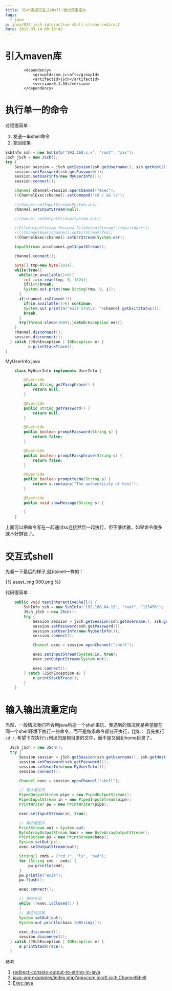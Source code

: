 ```yaml
---
title: JSch连接交互式shell+输出流重定向
tags:
  - java
p: java/034-jsch-interactive-shell-stream-redirect
date: 2019-03-14 08:18:42
---
```


# 引入maven库
```maven
        <dependency>
            <groupId>com.jcraft</groupId>
            <artifactId>jsch</artifactId>
            <version>0.1.55</version>
        </dependency>
```
# 执行单一的命令
过程很简单：
1. 发送一串shell命令
2. 拿回结果

```java
SshInfo ssh = new SshInfo("192.168.x.x", "root", "xxx");
JSch jSch = new JSch();
try {
    Session session = jSch.getSession(ssh.getUsername(), ssh.getHost());
    session.setPassword(ssh.getPassword());
    session.setUserInfo(new MyUserInfo());
    session.connect();

    Channel channel=session.openChannel("exec");
    ((ChannelExec)channel).setCommand("cd / && ls");

    //channel.setInputStream(System.in);
    channel.setInputStream(null);

    //channel.setOutputStream(System.out);

    //FileOutputStream fos=new FileOutputStream("/tmp/stderr");
    //((ChannelExec)channel).setErrStream(fos);
    ((ChannelExec)channel).setErrStream(System.err);

    InputStream in=channel.getInputStream();

    channel.connect();

    byte[] tmp=new byte[1024];
    while(true){
      while(in.available()>0){
        int i=in.read(tmp, 0, 1024);
        if(i<0)break;
        System.out.print(new String(tmp, 0, i));
      }
      if(channel.isClosed()){
        if(in.available()>0) continue; 
        System.out.println("exit-status: "+channel.getExitStatus());
        break;
      }
      try{Thread.sleep(1000);}catch(Exception ee){}
    }
    channel.disconnect();
    session.disconnect();
  } catch (JSchException | IOException e) {
          e.printStackTrace();
}
```
MyUserInfo.java
```java
    class MyUserInfo implements UserInfo {

        @Override
        public String getPassphrase() {
            return null;
        }

        @Override
        public String getPassword() {
            return null;
        }

        @Override
        public boolean promptPassword(String s) {
            return false;
        }

        @Override
        public boolean promptPassphrase(String s) {
            return false;
        }

        @Override
        public boolean promptYesNo(String s) {
            return s.contains("The authenticity of host");
        }

        @Override
        public void showMessage(String s) {

        }
    }
```
上面可以把命令写在一起通过`&&`连接然后一起执行，但不够优雅，如果命令很多就不好排错了。
# 交互式shell
先看一下最后的样子,就和shell一样的：

{% asset_img 000.png %}

代码很简单：
```java
    public void testInteractiveShell() {
        SshInfo ssh = new SshInfo("192.168.64.12", "root", "123456");
        JSch jSch = new JSch();
        try {
            Session session = jSch.getSession(ssh.getUsername(), ssh.getHost());
            session.setPassword(ssh.getPassword());
            session.setUserInfo(new MyUserInfo());
            session.connect();

            Channel exec = session.openChannel("shell");

            exec.setInputStream(System.in, true);
            exec.setOutputStream(System.out);

            exec.connect();
        } catch (JSchException e) {
            e.printStackTrace();
        }
    }
```

# 输入输出流重定向
当然，一般情况我们不会用java构造一个shell来玩，我遇到的情况就是希望能在
同一个shell环境下执行一些命令，而不是每条命令都分开执行，比如：
我先执行`cd /`, 希望下次执行`ls`列出的是根目录的文件，而不是又回到home目录了。

```java
  JSch jSch = new JSch();
  try {
      Session session = jSch.getSession(ssh.getUsername(), ssh.getHost());
      session.setPassword(ssh.getPassword());
      session.setUserInfo(new MyUserInfo());
      session.connect();

      Channel exec = session.openChannel("shell");

      // 输入重定向
      PipedOutputStream pipe = new PipedOutputStream();
      PipedInputStream in = new PipedInputStream(pipe);
      PrintWriter pw = new PrintWriter(pipe);

      exec.setInputStream(in, true);

      // 输出重定向
      PrintStream out = System.out;
      ByteArrayOutputStream baos = new ByteArrayOutputStream();
      PrintStream ps = new PrintStream(baos);
      System.setOut(ps);
      exec.setOutputStream(out);

      String[] cmds = {"cd /", "ls", "pwd"};
      for (String cmd : cmds) {
          pw.println(cmd);
      }
      pw.println("exit");
      pw.flush();

      exec.connect();

      // 等待关闭
      while (!exec.isClosed()) {
      }
      // 重定向回来
      System.setOut(out);
      System.out.println(baos.toString());
      
      exec.disconnect();
      session.disconnect();
  } catch (JSchException | IOException e) {
      e.printStackTrace();
  }
```

参考

1. [redirect-console-output-to-string-in-java](https://stackoverflow.com/questions/8708342/redirect-console-output-to-string-in-java)
2. [java-api-examples/index.php?api=com.jcraft.jsch.ChannelShell](https://www.programcreek.com/java-api-examples/index.php?api=com.jcraft.jsch.ChannelShell)
3. [Exec.java](http://www.jcraft.com/jsch/examples/Exec.java.html)


